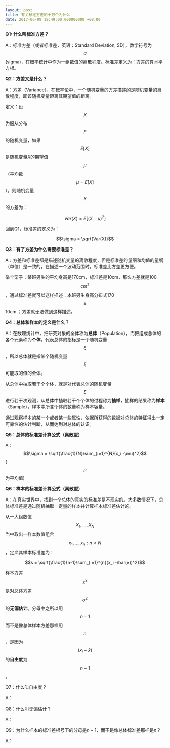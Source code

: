 ```yaml
---
layout: post
title: 有关标准方差的十万个为什么
date: 2017-06-09 19:49:00.000000000 +08:00
---
```



**Q1: 什么叫标准方差？**

A：标准方差（或者标准差，英语：Standard Deviation, SD），数学符号为$$\sigma$$ (sigma)，在概率统计中作为一组数值的离散程度。标准差定义为：方差的算术平方根。

**Q2：方差又是什么？**

A：方差（Variance），在概率论中，一个随机变量的方差描述的是随机变量的离散程度，即该随机变量距离其期望值的距离。

定义：设$$X$$为服从分布$$F$$的随机变量，如果$$E[X]$$是随机变量$X$的期望值$$\mu$$（平均数$$\mu = E[X]$$ ），则随机变量$$X$$ 的方差为：

$$Var(X) = E[(X-\mu)^2]$$ 

回到Q1，标准差的定义为：

$$\sigma = \sqrt{Var(X)}$$

**Q3：有了方差为什么需要标准差？**

A：方差和标准差都是描述随机变量的离散程度，但是标准差的量纲和均值的量纲（单位）是一致的，在描述一个波动范围时，标准差比方差更方便。

举个栗子：某班男生的平均身高是170cm，标准差是10cm，那么方差就是100$$cm^{2}$$ ，通过标准差就可以这样描述：本班男生身高分布式170$$\pm$$ 10cm ；方差就无法做到这样描述。

**Q4：总体和样本的定义是什么？**

A：在数理统计中，把研究对象的全体称为**总体**（Population），而把组成总体的各个元素称为**个体**，代表总体的指标是一个随机变量$$\xi$$，所以总体就是指某个随机变量$$\xi$$可能取的值的全体。

从总体中抽取若干个个体，就是对代表总体的随机变量$$\xi$$进行若干次观测，从总体中抽取若干个个体的过程称为**抽样**，抽样的结果称为**样本**（Sample），样本中所含个体的数量称为样本容量。

通过观察样本的某一个或者某一些属性，依据所获得的数据对总体的特征得出一定可靠性的估计判断，从而达到对总体的认识。

**Q5：总体的标准差计算公式（离散型）**

A：$$\sigma = \sqrt{\frac{1}{N}\sum_{i=1}^{N}(x_i -\mu)^2}$$   ($$\mu$$ 为平均值)

**Q6：样本的标准差计算公式（离散型）**

A：在真实世界中，找到一个总体的真实的标准差是不现实的。大多数情况下，总体标准差是通过随机抽取一定量的样本并计算样本标准差估计的。

从一大组数值$$X_1,...,X_N$$ 当中取出一样本数值组合$$x_1,...,x_n : n < N$$ ，定义其样本标准差为：

$$s = \sqrt{\frac{1}{n-1}\sum_{i=1}^{n}(x_i -\bar(x))^2}$$ 

样本方差$$s^2$$ 是对总体方差$$\sigma^2$$的**无偏估计**。分母中之所以用$$n-1$$而不是像总体样本方差那样用$$n$$，是因为$$(x_i -\bar x)$$的**自由度**为$$n-1$$。

Q7：什么叫自由度？

A：

Q8：什么叫无偏估计？

A：

Q9：为什么样本的标准差根号下的分母是$n-1$，而不是像总体标准差那样是$n$？

A：
